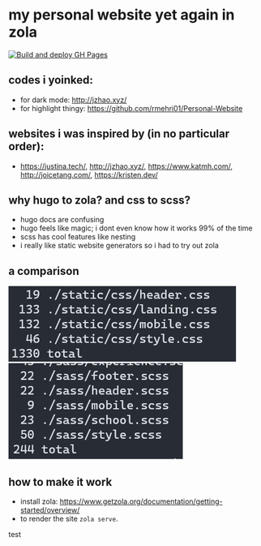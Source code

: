 # my personal website yet again in zola 

[![Build and deploy GH Pages](https://github.com/lhao03/lhao03.github.io/actions/workflows/main.yml/badge.svg)](https://github.com/lhao03/lhao03.github.io/actions/workflows/main.yml)

## codes i yoinked:
- for dark mode: http://jzhao.xyz/
- for highlight thingy: https://github.com/rmehri01/Personal-Website

## websites i was inspired by (in no particular order):
- https://justina.tech/, http://jzhao.xyz/, https://www.katmh.com/, http://joicetang.com/, https://kristen.dev/

## why hugo to zola? and css to scss?
- hugo docs are confusing
- hugo feels like magic; i dont even know how it works 99% of the time
- scss has cool features like nesting
- i really like static website generators so i had to try out zola

## a comparison
![css](./static/old_css.JPG)
![scss](./static/new_scss.JPG)

## how to make it work
- install zola: https://www.getzola.org/documentation/getting-started/overview/
- to render the site ```zola serve```.

test